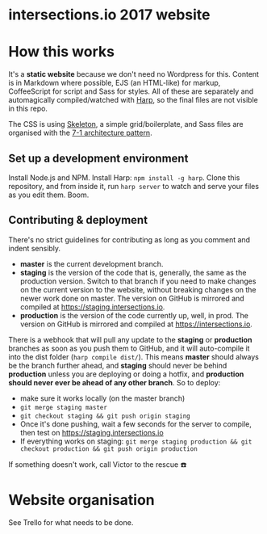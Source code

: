 # intersections.io 2017 website

# How this works

It's a **static website** because we don't need no Wordpress for this. Content is in Markdown where possible, EJS (an HTML-like) for markup, CoffeeScript for script and Sass for styles. All of these are separately and automagically compiled/watched with [Harp](http://harpjs.com), so the final files are not visible in this repo.

The CSS is using [Skeleton](http://getskeleton.com), a simple grid/boilerplate, and Sass files are organised with the [7-1 architecture pattern](https://sass-guidelin.es/#architecture).

## Set up a development environment

Install Node.js and NPM. Install Harp: `npm install -g harp`. Clone this repository, and from inside it, run `harp server` to watch and serve your files as you edit them. Boom.

## Contributing & deployment

There's no strict guidelines for contributing as long as you comment and indent sensibly.

* **master** is the current development branch.
* **staging** is the version of the code that is, generally, the same as the production version. Switch to that branch if you need to make changes on the current version to the website, without breaking changes on the newer work done on master. The version on GitHub is mirrored and compiled at https://staging.intersections.io.
* **production** is the version of the code currently up, well, in prod. The version on GitHub is mirrored and compiled at https://intersections.io.

There is a webhook that will pull any update to the **staging** or **production** branches as soon as you push them to GitHub, and it will auto-compile it into the dist folder (`harp compile dist/`). This means **master** should always be the branch further ahead, and **staging** should never be behind **production** unless you are deploying or doing a hotfix, and **production should never ever be ahead of any other branch**. So to deploy:

* make sure it works locally (on the master branch)
* `git merge staging master`
* `git checkout staging && git push origin staging`
* Once it's done pushing, wait a few seconds for the server to compile, then test on https://staging.intersections.io
* If everything works on staging: `git merge staging production && git checkout production && git push origin production`

If something doesn't work, call Victor to the rescue ☎️

# Website organisation

See Trello for what needs to be done.
